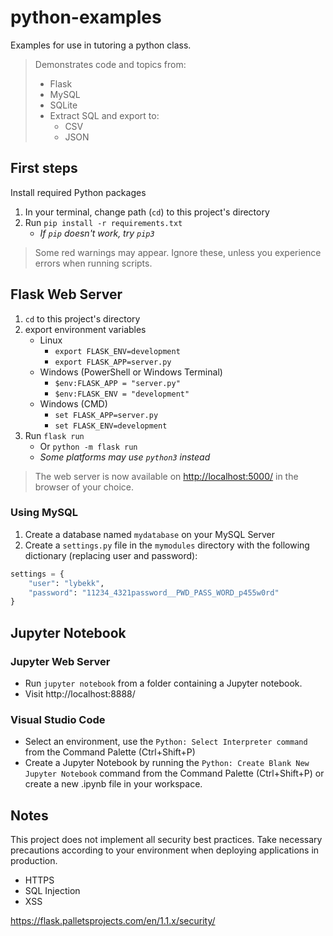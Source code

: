 # python-examples
Examples for use in tutoring a python class.

> Demonstrates code and topics from:
> * Flask
> * MySQL
> * SQLite
> * Extract SQL and export to:
>   * CSV
>   * JSON

## First steps

Install required Python packages
1. In your terminal, change path (`cd`) to this project's directory
2. Run `pip install -r requirements.txt`
	* *If `pip` doesn't work, try `pip3`*

> Some red warnings may appear. Ignore these, unless you experience errors when running scripts.

## Flask Web Server

1. `cd` to this project's directory
2. export environment variables
    * Linux
        * `export FLASK_ENV=development`
        * `export FLASK_APP=server.py`
    * Windows (PowerShell or Windows Terminal)
        * `$env:FLASK_APP = "server.py"`
        * `$env:FLASK_ENV = "development"`
    * Windows (CMD)
        * `set FLASK_APP=server.py`
        * `set FLASK_ENV=development`
3. Run `flask run`
    * Or `python -m flask run`
    * *Some platforms may use `python3` instead*

> The web server is now available on [http://localhost:5000/](http://localhost:5000/) in the browser of your choice.

### Using MySQL

1. Create a database named `mydatabase` on your MySQL Server
2. Create a `settings.py` file in the `mymodules` directory with the following dictionary (replacing user and password):

```python
settings = {
    "user": "lybekk",
    "password": "11234_4321password__PWD_PASS_WORD_p455w0rd"
}
```

## Jupyter Notebook

### Jupyter Web Server
* Run `jupyter notebook` from a folder containing a Jupyter notebook.
* Visit http://localhost:8888/

### Visual Studio Code
* Select an environment, use the `Python: Select Interpreter command` from the Command Palette (Ctrl+Shift+P)
* Create a Jupyter Notebook by running the `Python: Create Blank New Jupyter Notebook` command from the Command Palette (Ctrl+Shift+P) or create a new .ipynb file in your workspace.

## Notes

This project does not implement all security best practices. 
Take necessary precautions according to your environment when deploying applications in production.

* HTTPS
* SQL Injection
* XSS 

https://flask.palletsprojects.com/en/1.1.x/security/